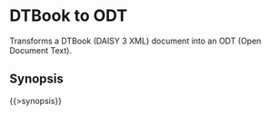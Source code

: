<link rev="dp2:doc" href="src/main/resources/xml/dtbook-to-odt.xpl"/>
<link rel="rdf:type" href="http://www.daisy.org/ns/pipeline/userdoc"/>
<meta property="dc:title" content="DTBook to ODT"/>

# DTBook to ODT

Transforms a DTBook (DAISY 3 XML) document into an ODT (Open Document Text).

## Synopsis

{{>synopsis}}

